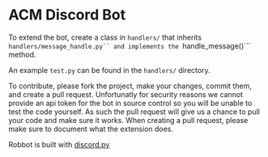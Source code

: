 # ACM Discord Bot 

To extend the bot, create a class in ```handlers/``` that inherits ```handlers/message_handle.py`` and implements the ```handle_message()``` method. 

An example ```test.py``` can be found in the ```handlers/``` directory.

To contribute, please fork the project, make your changes, commit them, and create a pull request. Unfortunatly for security reasons we cannot provide an api token for the bot in source control so you will be unable to test the code yourself. As such the pull request will give us a chance to pull your code and make sure it works. When creating a pull request, please make sure to document what the extension does.

Robbot is built with [discord.py](https://github.com/Rapptz/discord.py)
